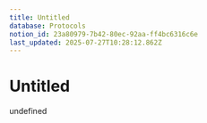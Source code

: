 ```yaml
---
title: Untitled
database: Protocols
notion_id: 23a80979-7b42-80ec-92aa-ff4bc6316c6e
last_updated: 2025-07-27T10:28:12.862Z
---
```


# Untitled

undefined